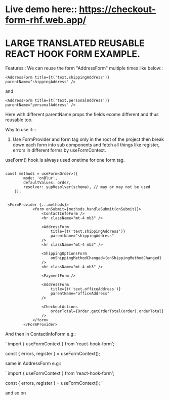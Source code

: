 # Live demo here:: https://checkout-form-rhf.web.app/

# LARGE TRANSLATED REUSABLE REACT HOOK FORM EXAMPLE.

Features::
We can reuse the form "AddressForm" multiple times like below::

`<AddressForm title={t('text.shippingAddress')} parentName="shippingAddress" />`

and

`
<AddressForm title={t('text.personalAddress')} parentName="personalAddress" />
`

Here with different parentName props the fields ecome different and thus reusable too.

Way to use it:::

1. Use FormProvider and form tag only in the root of the project then break down each form into sub components and fetch all things like register, errors in different forms by useFormContext.

useForm() hook is always used onetime for one form tag.

```

const methods = useForm<Order>({
        mode: 'onBlur',
        defaultValues: order,
        resolver: yupResolver(schema), // may or may not be used
    });
    
    
 <FormProvider {...methods}>
            <form onSubmit={methods.handleSubmit(onSubmit)}>
                <ContactInfoForm />
                <hr className="mt-4 mb3" />

                <AddressForm
                    title={t('text.shippingAddress')}
                    parentName="shippingAddress"
                />
                <hr className="mt-4 mb3" />

                <ShippingOptionsForm
                    onShippingMethodChanged={onShippingMethodChanged}
                />
                <hr className="mt-4 mb3" />

                <PaymentForm />

                <AddressForm
                    title={t('text.officeAddress')}
                    parentName="officeAddress"
                />

                <CheckoutActions
                    orderTotal={Order.getOrderTotal(order).orderTotal}
                />
            </form>
        </FormProvider>
```

And then in ContactInfoForm e.g::

`
import { useFormContext } from 'react-hook-form';

const { errors, register } = useFormContext();
`

same in AddressForm e.g::

`
import { useFormContext } from 'react-hook-form';

const { errors, register } = useFormContext();
`

and so on

